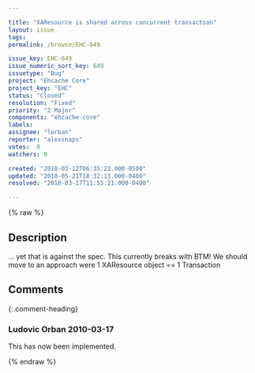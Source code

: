 ```yaml
---

title: "XAResource is shared across concurrent transaction"
layout: issue
tags: 
permalink: /browse/EHC-649

issue_key: EHC-649
issue_numeric_sort_key: 649
issuetype: "Bug"
project: "Ehcache Core"
project_key: "EHC"
status: "Closed"
resolution: "Fixed"
priority: "2 Major"
components: "ehcache-core"
labels: 
assignee: "lorban"
reporter: "alexsnaps"
votes:  0
watchers: 0

created: "2010-03-12T06:35:23.000-0500"
updated: "2010-05-21T18:32:13.000-0400"
resolved: "2010-03-17T11:55:21.000-0400"

---
```




{% raw %}



## Description

<div markdown="1" class="description">

... yet that is against the spec. This currently breaks with BTM!
We should move to an approach were 1 XAResource object == 1 Transaction

</div>

## Comments


{:.comment-heading}
### **Ludovic Orban** <span class="date">2010-03-17</span>

<div markdown="1" class="comment">

This has now been implemented.

</div>



{% endraw %}

